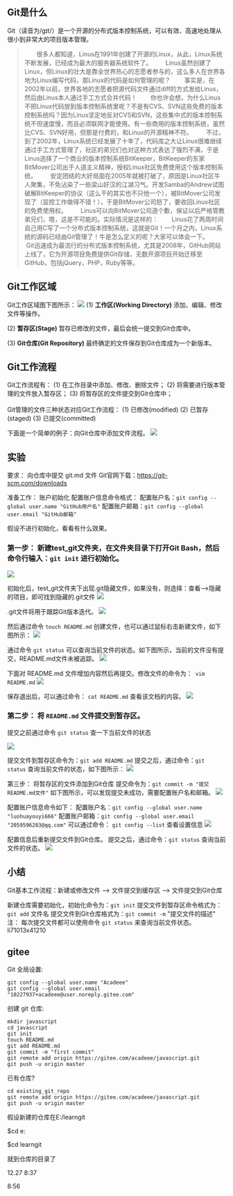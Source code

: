 ## Git是什么
Git（读音为/gɪt/）是一个开源的分布式版本控制系统，可以有效、高速地处理从很小到非常大的项目版本管理。
> &#160; &#160; &#160; &#160;很多人都知道，Linus在1991年创建了开源的Linux，从此，Linux系统不断发展，已经成为最大的服务器系统软件了。
&#160; &#160; &#160; &#160;Linus虽然创建了Linux，但Linux的壮大是靠全世界热心的志愿者参与的，这么多人在世界各地为Linux编写代码，那Linux的代码是如何管理的呢？
&#160; &#160; &#160; &#160;事实是，在2002年以前，世界各地的志愿者把源代码文件通过diff的方式发给Linus，然后由Linus本人通过手工方式合并代码！
&#160; &#160; &#160; &#160;你也许会想，为什么Linus不把Linux代码放到版本控制系统里呢？不是有CVS、SVN这些免费的版本控制系统吗？因为Linus坚定地反对CVS和SVN，这些集中式的版本控制系统不但速度慢，而且必须联网才能使用。有一些商用的版本控制系统，虽然比CVS、SVN好用，但那是付费的，和Linux的开源精神不符。
&#160; &#160; &#160; &#160;不过，到了2002年，Linux系统已经发展了十年了，代码库之大让Linus很难继续通过手工方式管理了，社区的弟兄们也对这种方式表达了强烈不满，于是Linus选择了一个商业的版本控制系统BitKeeper，BitKeeper的东家BitMover公司出于人道主义精神，授权Linux社区免费使用这个版本控制系统。
&#160; &#160; &#160; &#160;安定团结的大好局面在2005年就被打破了，原因是Linux社区牛人聚集，不免沾染了一些梁山好汉的江湖习气。开发Samba的Andrew试图破解BitKeeper的协议（这么干的其实也不只他一个），被BitMover公司发现了（监控工作做得不错！），于是BitMover公司怒了，要收回Linux社区的免费使用权。
&#160; &#160; &#160; &#160;Linus可以向BitMover公司道个歉，保证以后严格管教弟兄们，嗯，这是不可能的。实际情况是这样的：
&#160; &#160; &#160; &#160;Linus花了两周时间自己用C写了一个分布式版本控制系统，这就是Git！一个月之内，Linux系统的源码已经由Git管理了！牛是怎么定义的呢？大家可以体会一下。
&#160; &#160; &#160; &#160;Git迅速成为最流行的分布式版本控制系统，尤其是2008年，GitHub网站上线了，它为开源项目免费提供Git存储，无数开源项目开始迁移至GitHub，包括jQuery，PHP，Ruby等等。
## Git工作区域
Git工作区域图下图所示：
![](https://img-blog.csdnimg.cn/20200512213628925.png?x-oss-process=image/watermark,type_ZmFuZ3poZW5naGVpdGk,shadow_10,text_aHR0cHM6Ly9ibG9nLmNzZG4ubmV0L3phaXNodWl5aWZhbmd4eW0=,size_106,color_FF1111,t_70#pic_center)
(1) **工作区(Working Directory)**
添加、编辑、修改文件等操作。

(2) **暂存区(Stage)**
暂存已修改的文件，最后会统一提交到Git仓库中。

(3) **Git仓库(Git Repository)**
最终确定的文件保存到Git仓库成为一个新版本。

## Git工作流程
Git工作流程有：
(1) 在工作目录中添加、修改、删除文件；
(2) 将需要进行版本管理的文件放入暂存区；
(3) 将暂存区的文件提交到Git仓库中；
<br/>
<br/>
Git管理的文件三种状态对应Git工作流程：
(1) 已修改(modified)
(2) 已暂存(staged)
(3) 已提交(committed)


下面是一个简单的例子：向Git仓库中添加文件流程。
![](https://img-blog.csdnimg.cn/20200512212546977.png?x-oss-process=image/watermark,type_ZmFuZ3poZW5naGVpdGk,shadow_10,text_aHR0cHM6Ly9ibG9nLmNzZG4ubmV0L3phaXNodWl5aWZhbmd4eW0=,size_106,color_FF1111,t_70#pic_cente#pic_centerr)


## 实验
要求： 向仓库中提交 git.md 文件
Git官网下载：https://git-scm.com/downloads

准备工作： 账户初始化
配置账户信息命令格式：
配置账户名：`git config --global user.name "GitHub用户名"`
配置账户邮箱：`git config --global user.email "GitHub邮箱"`

假设不进行初始化，看看有什么效果。

### 第一步： 新建test_git文件夹，在文件夹目录下打开Git Bash，然后命令行输入：`git init` 进行初始化。
![](https://img-blog.csdnimg.cn/20200512212710133.png#pic_center)

初始化后，test_git文件夹下出现.git隐藏文件，如果没有，则选择：查看——>隐藏的项目，即可找到隐藏的.git文件
![](https://img-blog.csdnimg.cn/20200512212722422.png?x-oss-process=image/watermark,type_ZmFuZ3poZW5naGVpdGk,shadow_10,text_aHR0cHM6Ly9ibG9nLmNzZG4ubmV0L3phaXNodWl5aWZhbmd4eW0=,size_16,color_FFFFFF,t_70#pic_center)

.git文件将用于跟踪Git版本迭代。
![](https://img-blog.csdnimg.cn/20200512212825538.png?x-oss-process=image/watermark,type_ZmFuZ3poZW5naGVpdGk,shadow_10,text_aHR0cHM6Ly9ibG9nLmNzZG4ubmV0L3phaXNodWl5aWZhbmd4eW0=,size_16,color_FFFFFF,t_70#pic_center)

然后通过命令 `touch README.md` 创建文件，也可以通过鼠标右击新建文件，如下图所示：
![](https://img-blog.csdnimg.cn/20200512212836478.png?x-oss-process=image/watermark,type_ZmFuZ3poZW5naGVpdGk,shadow_10,text_aHR0cHM6Ly9ibG9nLmNzZG4ubmV0L3phaXNodWl5aWZhbmd4eW0=,size_16,color_FFFFFF,t_70#pic_center)

通过命令 `git status` 可以查询当前文件的状态。如下图所示，当前的文件没有提交，README.md文件未被追踪。
![](https://img-blog.csdnimg.cn/2020051221284843.png?x-oss-process=image/watermark,type_ZmFuZ3poZW5naGVpdGk,shadow_10,text_aHR0cHM6Ly9ibG9nLmNzZG4ubmV0L3phaXNodWl5aWZhbmd4eW0=,size_16,color_FFFFFF,t_70#pic_center)

下面对 README.md 文件增加内容然后再提交。修改文件的命令为：` vim README.md`
![](https://img-blog.csdnimg.cn/20200512212900145.png#pic_center)

保存退出后，可以通过命令： `cat README.md` 查看该文档的内容。
![](https://img-blog.csdnimg.cn/20200512212907638.png#pic_center)

### 第二步： 将 `README.md` 文件提交到暂存区。
提交之前通过命令 `git status` 查一下当前文件的状态

![](https://img-blog.csdnimg.cn/20200512212951918.png#pic_center)

提交文件到暂存区命令为：`git add README.md`
提交之后，通过命令：`git status` 查询当前文件的状态，如下图所示：
![](https://img-blog.csdnimg.cn/20200512213004403.png?x-oss-process=image/watermark,type_ZmFuZ3poZW5naGVpdGk,shadow_10,text_aHR0cHM6Ly9ibG9nLmNzZG4ubmV0L3phaXNodWl5aWZhbmd4eW0=,size_16,color_FFFFFF,t_70#pic_center)

第三步： 将暂存区的文件添加到Git仓库
提交命令为：`git commit -m "提交README.md文件"`
如下图所示，可以发现提交未成功，需要配置账户名和邮箱。
![](https://img-blog.csdnimg.cn/20200512213051676.png?x-oss-process=image/watermark,type_ZmFuZ3poZW5naGVpdGk,shadow_10,text_aHR0cHM6Ly9ibG9nLmNzZG4ubmV0L3phaXNodWl5aWZhbmd4eW0=,size_16,color_FFFFFF,t_70#pic_center)

配置账户信息命令如下：
配置账户名：`git config --global user.name "luohuayouyi666"`
配置账户邮箱：`git config --global user.email "2059596283@qq.com"`
可以通过命令： `git config --list` 查看设置信息
![](https://img-blog.csdnimg.cn/20200512213104558.png?x-oss-process=image/watermark,type_ZmFuZ3poZW5naGVpdGk,shadow_10,text_aHR0cHM6Ly9ibG9nLmNzZG4ubmV0L3phaXNodWl5aWZhbmd4eW0=,size_16,color_FFFFFF,t_70#pic_center)

配置信息后重新提交文件到Git仓库。
提交之后，通过命令：`git status` 查询当前文件的状态。
![](https://img-blog.csdnimg.cn/20200512213126313.png#pic_center)


## 小结
Git基本工作流程：新建或修改文件 ——> 文件提交到缓存区 ——> 文件提交到Git仓库

新建仓库需要初始化，初始化命令为：`git init`
提交文件到暂存区命令格式为：`git add` 文件名
提交文件到Git仓库格式为：`git commit -m` "提交文件的描述"
注： 每次提交文件都可以使用命令 `git status` 来查询当前文件状态。
li71013x41210



## gitee
Git 全局设置:
```git
git config --global user.name "Acadeee"
git config --global user.email "10227937+acadeee@user.noreply.gitee.com"
```
创建 git 仓库:
```git
mkdir javascript
cd javascript
git init
touch README.md
git add README.md
git commit -m "first commit"
git remote add origin https://gitee.com/acadeee/javascript.git
git push -u origin master
```
已有仓库?
```git
cd existing_git_repo
git remote add origin https://gitee.com/acadeee/javascript.git
git push -u origin master
```

假设新建的仓库在E:/learngit

$cd e:

$cd learngit

就到仓库的目录了

12.27
8:37


8:56